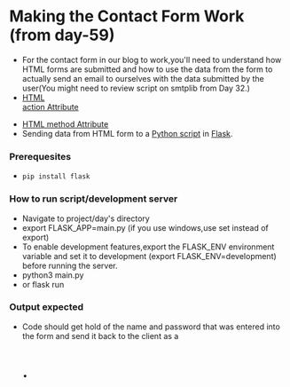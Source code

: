 # Making the Contact Form Work (from day-59)
-  For the contact form in our blog to work,you'll need to understand how HTML forms are submitted 
and how to use the data from the form to actually send an email to ourselves with the data submitted by the user(You might need to review script on smtplib from Day 32.)
- [HTML <form> action Attribute](https://www.w3schools.com/tags/att_form_action.asp)
- [HTML <form> method Attribute](https://www.w3schools.com/tags/att_form_method.asp)
- Sending data from HTML form to a [Python script](https://stackoverflow.com/questions/11556958/sending-data-from-html-form-to-a-python-script-in-flask) 
  in [Flask](https://flask.palletsprojects.com/en/1.1.x/quickstart/#the-request-object).
  
 ### Prerequesites
- `pip install flask`

### How to run script/development server
- Navigate to project/day's directory
- export FLASK_APP=main.py (if you use windows,use set instead of export)
- To enable development features,export the FLASK_ENV environment variable and set it to development (export FLASK_ENV=development) before running the server.
- python3 main.py
- or flask run

### Output expected
- Code should get hold of the name and password that was entered into the form and send it back to the client as a <h1>.

  
  
  
  
  
  
  
  
  
  
  
  
  
  
  
  
  
  
  
  
  
  
  
  
  
  
  
  
  
  
  
  
  
  
  
  
  
  
  
  
  
  
  
  
  
  
  
  
  
  
  
  
  
  
  
  
  
  
  
  
  
  
  
  
  
  
  
  
  
  
  
  
  
  
  
  
  
  
  
  
  
  
  
  
  
  
  
  
  
  
  
  
  
  
  
  
  
  
  
  
  
  
  
  
  
  
  
  
  
  
  
  
  
  
  
  
  
  
  
  
  
  
  
